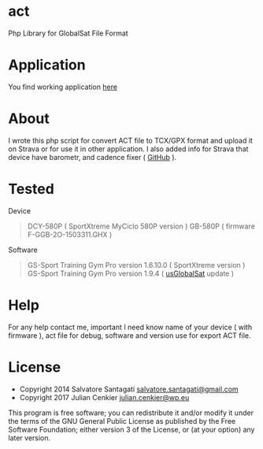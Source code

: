 act
===
  Php Library for GlobalSat File Format

Application
===
  You find working application [here](http://cenkier.h2g.pl/apk/act/)

About
===
  I wrote this php script for convert ACT file to TCX/GPX format and upload it on Strava or for use it in other application.
  I also added info for Strava that device have barometr, and cadence fixer ( [GitHub](https://github.com/exa18/cadence-anomaly) ).

Tested
===

  Device 
  >
  > DCY-580P ( SportXtreme MyCiclo 580P version )
  > GB-580P ( firmware F-GGB-2O-1503311.GHX )
  >
  
  Software
  >
  > GS-Sport Training Gym Pro version 1.6.10.0 ( SportXtreme version )
  > GS-Sport Training Gym Pro version 1.9.4 ( [usGlobalSat](http://usglobalsat.com/forum/index.php) update )
  >

Help
===

For any help contact me, important I need know name of your device ( with firmware ), act file for debug, software and version use for export ACT file.


License
===

* Copyright 2014 Salvatore Santagati <salvatore.santagati@gmail.com>
* Copyright 2017 Julian Cenkier <julian.cenkier@wp.eu>

This program is free software; you can redistribute it and/or modify
it under the terms of the GNU General Public License as published by
the Free Software Foundation; either version 3 of the License, or
(at your option) any later version.
  
